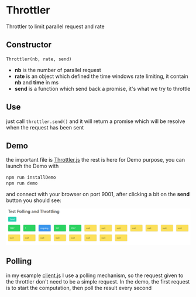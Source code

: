 # Throttler
Throttler to limit parallel request and rate

## Constructor

```
Throttler(nb, rate, send)
```

- **nb** is the number of parallel request
- **rate** is an object which defined the time windows rate limiting, it contain **nb** and **time** in ms
- **send** is a function which send back a promise, it's what we try to throttle

## Use

just call ```throttler.send()``` and it will return a promise which will be resolve when the request has been sent

## Demo

the important file is [Throttler.js](Throttler.js) the rest is here for Demo purpose, you can launch the Demo with

```
npm run installDemo
npm run demo
```

and connect with your browser on port 9001, after clicking a bit on the **send** button you should see:

![interface](interface.png)

## Polling

in my example [client.js](client.js) I use a polling mechanism, so the request given to the throttler don't need to be a simple request. In the demo, the first request is to start the computation, then poll the result every second
